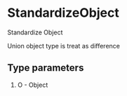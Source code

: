 # StandardizeObject

Standardize Object

Union object type is treat as difference

## Type parameters
1. O - Object
